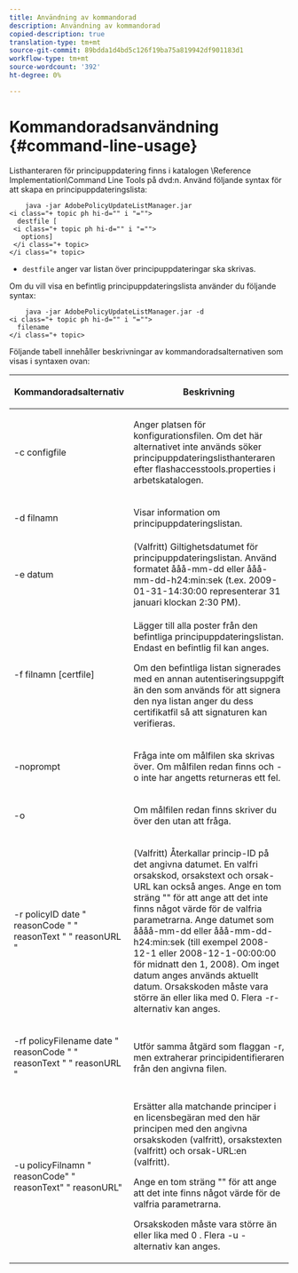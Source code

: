 ```yaml
---
title: Användning av kommandorad
description: Användning av kommandorad
copied-description: true
translation-type: tm+mt
source-git-commit: 89bdda1d4bd5c126f19ba75a819942df901183d1
workflow-type: tm+mt
source-wordcount: '392'
ht-degree: 0%

---
```



# Kommandoradsanvändning {#command-line-usage}

Listhanteraren för principuppdatering finns i katalogen \Reference Implementation\Command Line Tools på dvd:n. Använd följande syntax för att skapa en principuppdateringslista:

```
    java -jar AdobePolicyUpdateListManager.jar  
<i class="+ topic ph hi-d="" i "="">
  destfile [ 
 <i class="+ topic ph hi-d="" i "="">
   options]  
 </i class="+ topic> 
</i class="+ topic>
```

* `destfile` anger var listan över principuppdateringar ska skrivas.

Om du vill visa en befintlig principuppdateringslista använder du följande syntax:

```
    java -jar AdobePolicyUpdateListManager.jar -d  
<i class="+ topic ph hi-d="" i "="">
  filename 
</i class="+ topic>
```

Följande tabell innehåller beskrivningar av kommandoradsalternativen som visas i syntaxen ovan:

<table frame="all" colsep="1" rowsep="1" class="+ topic/table adobe-d/table " id="table_ghb_jqy_n4"> 
 <thead class="- topic/thead "> 
  <tr rowsep="1" class="- topic/row "> 
   <th colname="1" class="- topic/entry entry"> <p class="- topic/p ">Kommandoradsalternativ </p> </th> 
   <th colname="2" class="- topic/entry entry"> <p class="- topic/p ">Beskrivning </p> </th> 
  </tr> 
 </thead>
 <tbody class="- topic/tbody "> 
  <tr rowsep="1" class="- topic/row "> 
   <td colname="1" class="- topic/entry "> <span class="+ topic/ph pr-d/codeph codeph"> -c configfile  </span> </td> 
   <td colname="2" class="- topic/entry "> <p class="- topic/p ">Anger platsen för konfigurationsfilen. Om det här alternativet inte används söker principuppdateringslisthanteraren efter <span class="filepath"> flashaccesstools.properties </span> i arbetskatalogen. </p> </td> 
  </tr> 
  <tr rowsep="1" class="- topic/row "> 
   <td colname="1" class="- topic/entry "> <p class="- topic/p "> <span class="+ topic/ph pr-d/codeph codeph"> -d filnamn  </span> </p> </td> 
   <td colname="2" class="- topic/entry "> <p class="- topic/p ">Visar information om principuppdateringslistan. </p> </td> 
  </tr> 
  <tr rowsep="1" class="- topic/row "> 
   <td colname="1" class="- topic/entry "> <span class="+ topic/ph pr-d/codeph codeph"> -e datum  </span> </td> 
   <td colname="2" class="- topic/entry "> (Valfritt) Giltighetsdatumet för principuppdateringslistan. Använd formatet <span class="+ topic/ph pr-d/codeph codeph"> ååå-mm-dd </span> eller <span class="+ topic/ph pr-d/codeph codeph"> ååå-mm-dd-h24:min:sek </span> (t.ex. 2009-01-31-14:30:00 representerar 31 januari klockan 2:30 PM). </td> 
  </tr> 
  <tr rowsep="1" class="- topic/row "> 
   <td colname="1" class="- topic/entry "> <span class="+ topic/ph pr-d/codeph codeph"> -f filnamn [certfile]  </span> </td> 
   <td colname="2" class="- topic/entry "> <p class="- topic/p ">Lägger till alla poster från den befintliga principuppdateringslistan. Endast en befintlig fil kan anges. </p> <p class="- topic/p ">Om den befintliga listan signerades med en annan autentiseringsuppgift än den som används för att signera den nya listan anger du dess certifikatfil så att signaturen kan verifieras. </p> </td> 
  </tr> 
  <tr rowsep="1" class="- topic/row "> 
   <td colname="1" class="- topic/entry "> <span class="+ topic/ph pr-d/codeph codeph"> -noprompt  </span> </td> 
   <td colname="2" class="- topic/entry "> <p class="- topic/p ">Fråga inte om målfilen ska skrivas över. Om målfilen redan finns och <span class="codeph"> -o </span> inte har angetts returneras ett fel. </p> </td> 
  </tr> 
  <tr rowsep="1" class="- topic/row "> 
   <td colname="1" class="- topic/entry "> <span class="codeph"> -o  </span> </td> 
   <td colname="2" class="- topic/entry "> <p class="- topic/p ">Om målfilen redan finns skriver du över den utan att fråga. </p> </td> 
  </tr> 
  <tr rowsep="1" class="- topic/row "> 
   <td colname="1" class="- topic/entry "> <span class="+ topic/ph pr-d/codeph codeph"> -r policyID  </span> <span class="+ topic/ph pr-d/codeph codeph"> date  </span> "  <span class="+ topic/ph pr-d/codeph codeph"> reasonCode  </span>" "  <span class="+ topic/ph pr-d/codeph codeph"> reasonText  </span>" "  <span class="+ topic/ph pr-d/codeph codeph"> reasonURL  </span>" </td> 
   <td colname="2" class="- topic/entry "> <p class="- topic/p ">(Valfritt) Återkallar princip-ID på det angivna datumet. En valfri orsakskod, orsakstext och orsak-URL kan också anges. Ange en tom sträng "" för att ange att det inte finns något värde för de valfria parametrarna. Ange datumet som <span class="+ topic/ph pr-d/codeph codeph"> åååå-mm-dd </span> eller <span class="+ topic/ph pr-d/codeph codeph"> ååå-mm-dd-h24:min:sek </span> (till exempel 2008-12-1 eller 2008-12-1-00:00:00 för midnatt den 1, 2008). Om inget datum anges används aktuellt datum. Orsakskoden måste vara större än eller lika med 0. Flera -r-alternativ kan anges. </p> </td> 
  </tr> 
  <tr rowsep="1" class="- topic/row "> 
   <td colname="1" class="- topic/entry "> <p class="- topic/p ">-rf <span class="+ topic/ph pr-d/codeph codeph"> policyFilename </span> <span class="+ topic/ph pr-d/codeph codeph"> date </span> " <span class="+ topic/ph pr-d/codeph codeph"> reasonCode </span>" " <span class="+ topic/ph pr-d/codeph codeph"> reasonText </span>" " <span class="+ topic/ph pr-d/codeph codeph"> reasonURL </span>" </p> </td> 
   <td colname="2" class="- topic/entry "> <p class="- topic/p ">Utför samma åtgärd som flaggan -r, men extraherar principidentifieraren från den angivna filen. </p> </td> 
  </tr> 
  <tr rowsep="0" class="- topic/row "> 
   <td colname="1" class="- topic/entry "> <span class="codeph"> -u policyFilnamn " reasonCode" " reasonText" " reasonURL"  </span> </td> 
   <td colname="2" class="- topic/entry "> <p>Ersätter alla matchande principer i en licensbegäran med den här principen med den angivna orsakskoden (valfritt), orsakstexten (valfritt) och orsak-URL:en (valfritt). </p> <p>Ange en tom sträng "" för att ange att det inte finns något värde för de valfria parametrarna. </p> <p>Orsakskoden måste vara större än eller lika med <span class="codeph"> 0 </span>. Flera <span class="codeph"> -u </span>-alternativ kan anges. </p> </td> 
  </tr> 
 </tbody> 
</table>

